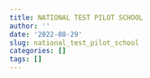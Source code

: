 ```yaml
---
title: NATIONAL TEST PILOT SCHOOL
author: ''
date: '2022-08-29'
slug: national_test_pilot_school
categories: []
tags: []
---
```

